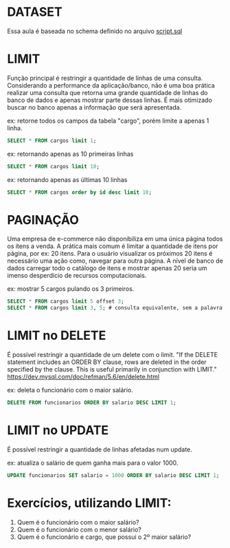 # DATASET
Essa aula é baseada no schema definido no arquivo [script.sql](script.sql)

# LIMIT
Função principal é restringir a quantidade de linhas de uma consulta.
Considerando a performance da aplicação/banco, não é uma boa prática realizar uma consulta que retorna uma grande quantidade de linhas do banco de dados e apenas mostrar parte dessas linhas. É mais otimizado buscar no banco apenas a informação que será apresentada.

ex: retorne todos os campos da tabela "cargo", porém limite a apenas 1 linha.
```sql
SELECT * FROM cargos limit 1;
```

ex: retornando apenas as 10 primeiras linhas
```sql
SELECT * FROM cargos limit 10;
```

ex: retornando apenas as últimas 10 linhas
```sql
SELECT * FROM cargos order by id desc limit 10;
```

# PAGINAÇÃO
Uma empresa de e-commerce não disponibiliza em uma única página todos os itens a venda.
A prática mais comum é limitar a quantidade de itens por página, por ex: 20 itens. Para o usuário
visualizar os próximos 20 itens é necessário uma ação como, navegar para outra página.
A nível de banco de dados carregar todo o catálogo de itens e mostrar apenas 20 seria um imenso desperdício de recursos computacionais.

ex: mostrar 5 cargos pulando os 3 primeiros.
```sql
SELECT * FROM cargos limit 5 offset 3;
SELECT * FROM cargos limit 3, 5; # consulta equivalente, sem a palavra offset
```

# LIMIT no DELETE
É possível restringir a quantidade de um delete com o limit.
"If the DELETE statement includes an ORDER BY clause, rows are deleted in the order specified by the clause. This is useful primarily in conjunction with LIMIT."
https://dev.mysql.com/doc/refman/5.6/en/delete.html

ex: deleta o funcionário com o maior salário.
```sql
DELETE FROM funcionarios ORDER BY salario DESC LIMIT 1;
```
# LIMIT no UPDATE
É possível restringir a quantidade de linhas afetadas num update.

ex: atualiza o salário de quem ganha mais para o valor 1000.
```sql
UPDATE funcionarios SET salario = 1000 ORDER BY salario DESC LIMIT 1;
```

# Exercícios, utilizando LIMIT:
1. Quem é o funcionário com o maior salário?
2. Quem é o funcionário com o menor salário?
3. Quem é o funcionário e cargo, que possui o 2º maior salário?
